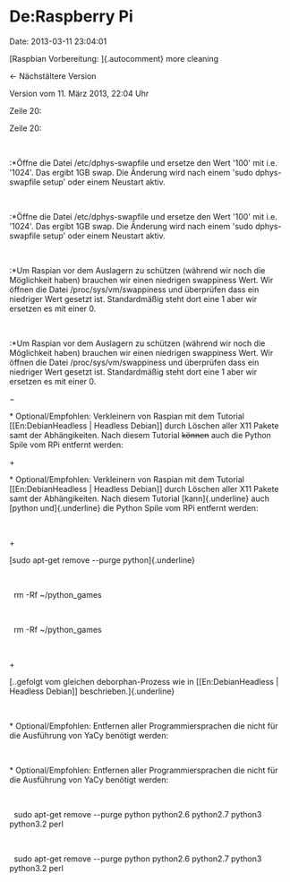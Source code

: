 De:Raspberry Pi
===============

Date: 2013-03-11 23:04:01

[Raspbian Vorbereitung: ]{.autocomment} more cleaning

← Nächstältere Version

Version vom 11. März 2013, 22:04 Uhr

Zeile 20:

Zeile 20:

 

<div>

:\*Öffne die Datei /etc/dphys-swapfile und ersetze den Wert \'100\' mit
i.e. \'1024\'. Das ergibt 1GB swap. Die Änderung wird nach einem \'sudo
dphys-swapfile setup\' oder einem Neustart aktiv.

</div>

 

<div>

:\*Öffne die Datei /etc/dphys-swapfile und ersetze den Wert \'100\' mit
i.e. \'1024\'. Das ergibt 1GB swap. Die Änderung wird nach einem \'sudo
dphys-swapfile setup\' oder einem Neustart aktiv.

</div>

 

<div>

:\*Um Raspian vor dem Auslagern zu schützen (während wir noch die
Möglichkeit haben) brauchen wir einen niedrigen swappiness Wert. Wir
öffnen die Datei /proc/sys/vm/swappiness und überprüfen dass ein
niedriger Wert gesetzt ist. Standardmäßig steht dort eine 1 aber wir
ersetzen es mit einer 0.

</div>

 

<div>

:\*Um Raspian vor dem Auslagern zu schützen (während wir noch die
Möglichkeit haben) brauchen wir einen niedrigen swappiness Wert. Wir
öffnen die Datei /proc/sys/vm/swappiness und überprüfen dass ein
niedriger Wert gesetzt ist. Standardmäßig steht dort eine 1 aber wir
ersetzen es mit einer 0.

</div>

−

<div>

\* Optional/Empfohlen: Verkleinern von Raspian mit dem Tutorial
\[\[En:DebianHeadless \| Headless Debian\]\] durch Löschen aller X11
Pakete samt der Abhängikeiten. Nach diesem Tutorial ~~können~~ auch die
Python Spile vom RPi entfernt werden:

</div>

\+

<div>

\* Optional/Empfohlen: Verkleinern von Raspian mit dem Tutorial
\[\[En:DebianHeadless \| Headless Debian\]\] durch Löschen aller X11
Pakete samt der Abhängikeiten. Nach diesem Tutorial [kann]{.underline}
auch [python und]{.underline} die Python Spile vom RPi entfernt werden:

</div>

 

\+

<div>

[sudo apt-get remove \--purge python]{.underline}

</div>

 

<div>

  rm -Rf \~/python\_games

</div>

 

<div>

  rm -Rf \~/python\_games

</div>

 

\+

<div>

[..gefolgt vom gleichen deborphan-Prozess wie in \[\[En:DebianHeadless
\| Headless Debian\]\] beschrieben.]{.underline}

</div>

 

<div>

\* Optional/Empfohlen: Entfernen aller Programmiersprachen die nicht für
die Ausführung von YaCy benötigt werden:

</div>

 

<div>

\* Optional/Empfohlen: Entfernen aller Programmiersprachen die nicht für
die Ausführung von YaCy benötigt werden:

</div>

 

<div>

  sudo apt-get remove \--purge python python2.6 python2.7 python3
python3.2 perl

</div>

 

<div>

  sudo apt-get remove \--purge python python2.6 python2.7 python3
python3.2 perl

</div>
